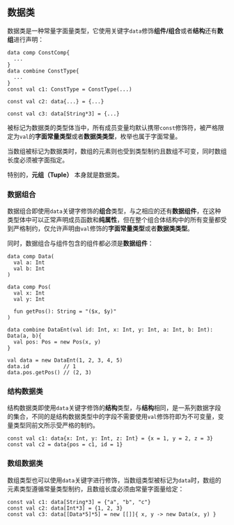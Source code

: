 ## 数据类

数据类是一种常量字面量类型，它使用关键字`data`修饰**组件/组合**或者**结构**还有**数组**进行声明：

```ecs
data comp ConstComp{
  ...
}
data combine ConstType{
  ...
}
const val c1: ConstType = ConstType(...)

const val c2: data{...} = {...}

const val c3: data[String*3] = {...}
```

被标记为数据类的类型体当中，所有成员变量均默认携带`const`修饰符，被严格限定为`val`的**字面常量类型**或者**数据类类型**，枚举也属于字面常量。

当数组被标记为数据类时，数组的元素则也受到类型制约且数组不可变，同时数组长度必须被字面指定。

特别的，**元组（Tuple）** 本身就是数据类。

### 数据组合

数据组合即使用`data`关键字修饰的**组合**类型，与之相应的还有**数据组件**，在这种类型体中可以正常声明成员函数和**纯属性**，但在整个组合体结构中的所有变量都受到严格制约，仅允许声明由`val`修饰的**字面常量类型**或者**数据类类型**。

同时，数据组合与组件包含的组件都必须是**数据组件**：

```ecs
data comp Data(
  val a: Int
  val b: Int
)

data comp Pos(
  val x: Int
  val y: Int
  
  fun getPos(): String = "($x, $y)"
)

data combine DataEnt(val id: Int, x: Int, y: Int, a: Int, b: Int): Data(a, b){
  val pos: Pos = new Pos(x, y)
}

val data = new DataEnt(1, 2, 3, 4, 5)
data.id           // 1
data.pos.getPos() // (2, 3)
```

### 结构数据类

结构数据类即使用`data`关键字修饰的**结构**类型，与**结构**相同，是一系列数据字段的集合，不同的是结构数据类型中的字段不需要使用`val`修饰符即为不可变量，变量类型同前文所示受严格的制约。

```ecs
const val c1: data{x: Int, y: Int, z: Int} = {x = 1, y = 2, z = 3}
const val c2 = data{pos = c1, id = 1}
```

### 数组数据类

数组类型也可以使用`data`关键字进行修饰，当数组类型被标记为`data`时，数组的元素类型遵循常量类型制约，且数组长度必须由常量字面量给定：

```ecs
const val c1: data[String*3] = {"a", "b", "c"}
const val c2: data[Int*3] = {1, 2, 3}
const val c3: data[[Data*5]*5] = new [[]]{ x, y -> new Data(x, y) }
```

